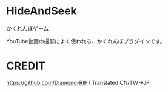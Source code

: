 # HideAndSeek
かくれんぼゲーム

YouTube動画の撮影によく使われる、かくれんぼプラグインです。


# CREDIT
https://github.com/Diamond-RIP
I Translated CN/TW->JP
